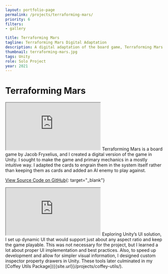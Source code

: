 ```yaml
---
layout: portfolio-page
permalink: /projects/terraforming-mars/
priority: 6
filters:
- gallery

title: Terraforming Mars
tagline: Terraforming Mars Digital Adaptation
description: A digital adaptation of the board game, Terraforming Mars.
thumbnail: terraforming-mars.jpg
tags: Unity
role: Solo Project
year: 2021
---
```


# Terraforming Mars

<iframe class="full aspect16-9" src="https://www.youtube.com/embed/sdNzyZh9RNU?autoplay=1&mute=1&loop=1&list=PLRNKKzTiLuHQa6ldwk-a0kdxk1QzkeKlO" allowfullscreen></iframe>
Terraforming Mars is a board game by Jacob Fryxelius, and I created a digital version of the game in Unity. I sought to make the game and primary mechanics in a mostly intuitive way. I adapted the cards to engrain them in the system itself rather than keeping them as cards and added an AI enemy to play against.

[View Source Code on GitHub](https://github.com/BrandonMCoffey/Terraforming-Mars){: target="_blank"}

<iframe class="full aspect16-9 gap03" src="https://www.youtube.com/embed/sdNzyZh9RNU?autoplay=1&mute=1&loop=1&list=PLRNKKzTiLuHRrln_7fP5MxTedDLeenmHG" allowfullscreen></iframe>
Exploring Unity’s UI solution, I set up dynamic UI that would support just about any aspect ratio and keep the game playable. This was not necessary for the project, but I learned a lot about proper UI implementation and best practices. Also, to speed up development and allow for simpler visual information, I designed custom inspector property drawers in Unity. These tools later culminated in my [Coffey Utils Package]({{site.url}}/projects/coffey-utils/).
